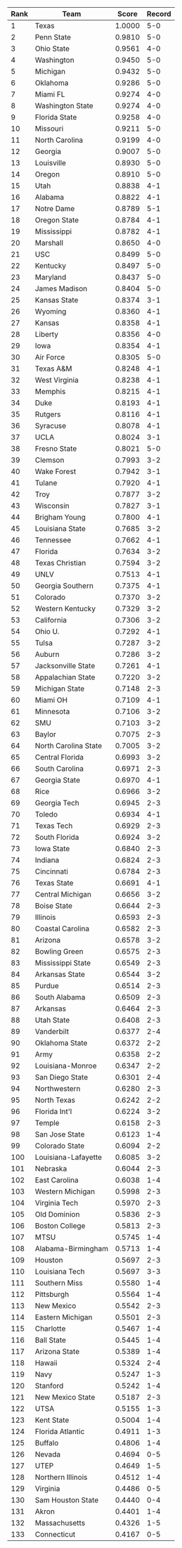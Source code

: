 Rank | Team | Score | Record
---|---|---|---
1 | Texas | 1.0000 | 5-0
2 | Penn State | 0.9810 | 5-0
3 | Ohio State | 0.9561 | 4-0
4 | Washington | 0.9450 | 5-0
5 | Michigan | 0.9432 | 5-0
6 | Oklahoma | 0.9286 | 5-0
7 | Miami FL | 0.9274 | 4-0
8 | Washington State | 0.9274 | 4-0
9 | Florida State | 0.9258 | 4-0
10 | Missouri | 0.9211 | 5-0
11 | North Carolina | 0.9199 | 4-0
12 | Georgia | 0.9007 | 5-0
13 | Louisville | 0.8930 | 5-0
14 | Oregon | 0.8910 | 5-0
15 | Utah | 0.8838 | 4-1
16 | Alabama | 0.8822 | 4-1
17 | Notre Dame | 0.8789 | 5-1
18 | Oregon State | 0.8784 | 4-1
19 | Mississippi | 0.8782 | 4-1
20 | Marshall | 0.8650 | 4-0
21 | USC | 0.8499 | 5-0
22 | Kentucky | 0.8497 | 5-0
23 | Maryland | 0.8437 | 5-0
24 | James Madison | 0.8404 | 5-0
25 | Kansas State | 0.8374 | 3-1
26 | Wyoming | 0.8360 | 4-1
27 | Kansas | 0.8358 | 4-1
28 | Liberty | 0.8356 | 4-0
29 | Iowa | 0.8354 | 4-1
30 | Air Force | 0.8305 | 5-0
31 | Texas A&M | 0.8248 | 4-1
32 | West Virginia | 0.8238 | 4-1
33 | Memphis | 0.8215 | 4-1
34 | Duke | 0.8193 | 4-1
35 | Rutgers | 0.8116 | 4-1
36 | Syracuse | 0.8078 | 4-1
37 | UCLA | 0.8024 | 3-1
38 | Fresno State | 0.8021 | 5-0
39 | Clemson | 0.7993 | 3-2
40 | Wake Forest | 0.7942 | 3-1
41 | Tulane | 0.7920 | 4-1
42 | Troy | 0.7877 | 3-2
43 | Wisconsin | 0.7827 | 3-1
44 | Brigham Young | 0.7800 | 4-1
45 | Louisiana State | 0.7685 | 3-2
46 | Tennessee | 0.7662 | 4-1
47 | Florida | 0.7634 | 3-2
48 | Texas Christian | 0.7594 | 3-2
49 | UNLV | 0.7513 | 4-1
50 | Georgia Southern | 0.7375 | 4-1
51 | Colorado | 0.7370 | 3-2
52 | Western Kentucky | 0.7329 | 3-2
53 | California | 0.7306 | 3-2
54 | Ohio U. | 0.7292 | 4-1
55 | Tulsa | 0.7287 | 3-2
56 | Auburn | 0.7286 | 3-2
57 | Jacksonville State | 0.7261 | 4-1
58 | Appalachian State | 0.7220 | 3-2
59 | Michigan State | 0.7148 | 2-3
60 | Miami OH | 0.7109 | 4-1
61 | Minnesota | 0.7106 | 3-2
62 | SMU | 0.7103 | 3-2
63 | Baylor | 0.7075 | 2-3
64 | North Carolina State | 0.7005 | 3-2
65 | Central Florida | 0.6993 | 3-2
66 | South Carolina | 0.6971 | 2-3
67 | Georgia State | 0.6970 | 4-1
68 | Rice | 0.6966 | 3-2
69 | Georgia Tech | 0.6945 | 2-3
70 | Toledo | 0.6934 | 4-1
71 | Texas Tech | 0.6929 | 2-3
72 | South Florida | 0.6924 | 3-2
73 | Iowa State | 0.6840 | 2-3
74 | Indiana | 0.6824 | 2-3
75 | Cincinnati | 0.6784 | 2-3
76 | Texas State | 0.6691 | 4-1
77 | Central Michigan | 0.6656 | 3-2
78 | Boise State | 0.6644 | 2-3
79 | Illinois | 0.6593 | 2-3
80 | Coastal Carolina | 0.6582 | 2-3
81 | Arizona | 0.6578 | 3-2
82 | Bowling Green | 0.6575 | 2-3
83 | Mississippi State | 0.6549 | 2-3
84 | Arkansas State | 0.6544 | 3-2
85 | Purdue | 0.6514 | 2-3
86 | South Alabama | 0.6509 | 2-3
87 | Arkansas | 0.6464 | 2-3
88 | Utah State | 0.6408 | 2-3
89 | Vanderbilt | 0.6377 | 2-4
90 | Oklahoma State | 0.6372 | 2-2
91 | Army | 0.6358 | 2-2
92 | Louisiana-Monroe | 0.6347 | 2-2
93 | San Diego State | 0.6301 | 2-4
94 | Northwestern | 0.6280 | 2-3
95 | North Texas | 0.6242 | 2-2
96 | Florida Int'l | 0.6224 | 3-2
97 | Temple | 0.6158 | 2-3
98 | San Jose State | 0.6123 | 1-4
99 | Colorado State | 0.6094 | 2-2
100 | Louisiana-Lafayette | 0.6085 | 3-2
101 | Nebraska | 0.6044 | 2-3
102 | East Carolina | 0.6038 | 1-4
103 | Western Michigan | 0.5998 | 2-3
104 | Virginia Tech | 0.5970 | 2-3
105 | Old Dominion | 0.5836 | 2-3
106 | Boston College | 0.5813 | 2-3
107 | MTSU | 0.5745 | 1-4
108 | Alabama-Birmingham | 0.5713 | 1-4
109 | Houston | 0.5697 | 2-3
110 | Louisiana Tech | 0.5697 | 3-3
111 | Southern Miss | 0.5580 | 1-4
112 | Pittsburgh | 0.5564 | 1-4
113 | New Mexico | 0.5542 | 2-3
114 | Eastern Michigan | 0.5501 | 2-3
115 | Charlotte | 0.5467 | 1-4
116 | Ball State | 0.5445 | 1-4
117 | Arizona State | 0.5389 | 1-4
118 | Hawaii | 0.5324 | 2-4
119 | Navy | 0.5247 | 1-3
120 | Stanford | 0.5242 | 1-4
121 | New Mexico State | 0.5187 | 2-3
122 | UTSA | 0.5155 | 1-3
123 | Kent State | 0.5004 | 1-4
124 | Florida Atlantic | 0.4911 | 1-3
125 | Buffalo | 0.4806 | 1-4
126 | Nevada | 0.4694 | 0-5
127 | UTEP | 0.4649 | 1-5
128 | Northern Illinois | 0.4512 | 1-4
129 | Virginia | 0.4486 | 0-5
130 | Sam Houston State | 0.4440 | 0-4
131 | Akron | 0.4401 | 1-4
132 | Massachusetts | 0.4326 | 1-5
133 | Connecticut | 0.4167 | 0-5
